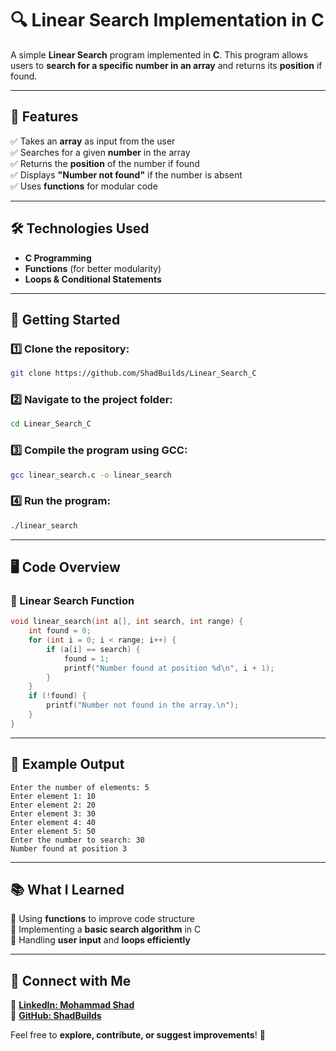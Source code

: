 # 🔍 Linear Search Implementation in C  

A simple **Linear Search** program implemented in **C**. This program allows users to **search for a specific number in an array** and returns its **position** if found.  

---

## 📌 Features  
✅ Takes an **array** as input from the user  
✅ Searches for a given **number** in the array  
✅ Returns the **position** of the number if found  
✅ Displays **"Number not found"** if the number is absent  
✅ Uses **functions** for modular code  

---

## 🛠️ Technologies Used  
- **C Programming**  
- **Functions** (for better modularity)  
- **Loops & Conditional Statements**  

---

## 🚀 Getting Started  

### 1️⃣ Clone the repository:  
```bash
git clone https://github.com/ShadBuilds/Linear_Search_C
```

### 2️⃣ Navigate to the project folder:  
```bash
cd Linear_Search_C
```

### 3️⃣ Compile the program using GCC:  
```bash
gcc linear_search.c -o linear_search
```

### 4️⃣ Run the program:  
```bash
./linear_search
```

---

## 🖥️ Code Overview  

### 🔹 Linear Search Function  
```c
void linear_search(int a[], int search, int range) {
    int found = 0;
    for (int i = 0; i < range; i++) {
        if (a[i] == search) {
            found = 1;
            printf("Number found at position %d\n", i + 1);
        }
    }
    if (!found) {
        printf("Number not found in the array.\n");
    }
}
```

---

## 📌 Example Output  
```
Enter the number of elements: 5
Enter element 1: 10
Enter element 2: 20
Enter element 3: 30
Enter element 4: 40
Enter element 5: 50
Enter the number to search: 30
Number found at position 3
```

---

## 📚 What I Learned  
📌 Using **functions** to improve code structure  
📌 Implementing a **basic search algorithm** in C  
📌 Handling **user input** and **loops efficiently**  

---

## 🔗 Connect with Me  
🔗 **[LinkedIn: Mohammad Shad](https://www.linkedin.com/in/mohammad-shad-9a378b343/)**  
🔗 **[GitHub: ShadBuilds](https://github.com/ShadBuilds)**  

Feel free to **explore, contribute, or suggest improvements**! 🚀  
```

